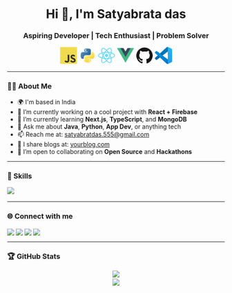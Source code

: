 <h1 align="center">Hi 👋, I'm Satyabrata das</h1>
<h3 align="center">Aspiring Developer | Tech Enthusiast | Problem Solver</h3>

<p align="center">
  <img src="https://raw.githubusercontent.com/devicons/devicon/master/icons/javascript/javascript-original.svg" alt="JavaScript" width="40"/>
  <img src="https://raw.githubusercontent.com/devicons/devicon/master/icons/python/python-original.svg" alt="Python" width="40"/>
  <img src="https://raw.githubusercontent.com/devicons/devicon/master/icons/react/react-original.svg" alt="React" width="40"/>
  <img src="https://raw.githubusercontent.com/devicons/devicon/master/icons/vuejs/vuejs-original.svg" alt="Vue" width="40"/>
  <img src="https://raw.githubusercontent.com/devicons/devicon/master/icons/github/github-original.svg" alt="GitHub" width="40"/>
  <img src="https://raw.githubusercontent.com/devicons/devicon/master/icons/vscode/vscode-original.svg" alt="VS Code" width="40"/>
</p>

---

### 🧑‍💻 About Me

- 🌍 I'm based in India  
- 🔭 I’m currently working on a cool project with **React + Firebase**  
- 🌱 I’m currently learning **Next.js**, **TypeScript**, and **MongoDB**  
- 💬 Ask me about **Java**, **Python**, **App Dev**, or anything tech  
- 📫 Reach me at: [satyabratdas.555@gmail.com](mailto:satyabratdas.555@gmail.com)  
- 📝 I share blogs at: [yourblog.com](https://yourblog.com)  
- 🤝 I’m open to collaborating on **Open Source** and **Hackathons**

---

### 💪 Skills

<p>
  <img src="https://skillicons.dev/icons?i=js,py,react,nodejs,express,nextjs,flutter,html,css,tailwind,github,vscode,firebase" />
</p>

---

### 🌐 Connect with me

<p align="left">
  <a href="https://x.com/Princesatyax22" target="blank"><img align="center" src="https://img.shields.io/badge/Twitter-1DA1F2?style=for-the-badge&logo=twitter&logoColor=white" /></a>
  <a href="https://www.linkedin.com/in/satyabrata-das-2x/" target="blank"><img align="center" src="https://img.shields.io/badge/LinkedIn-0A66C2?style=for-the-badge&logo=linkedin&logoColor=white" /></a>
  <a href="https://yourportfolio.com" target="blank"><img align="center" src="https://img.shields.io/badge/Portfolio-000?style=for-the-badge&logo=vercel&logoColor=white" /></a>
  <a href="mailto:satyabratdas.555@gmail.com"><img align="center" src="https://img.shields.io/badge/Gmail-EA4335?style=for-the-badge&logo=gmail&logoColor=white" /></a>
</p>

---

### 🏆 GitHub Stats

<p align="center">
  <img src="https://github-readme-stats.vercel.app/api?username=yourusername&show_icons=true&theme=radical" />
  <br />
  <img src="https://github-readme-streak-stats.herokuapp.com/?user=yourusername&theme=radical" />
</p>
